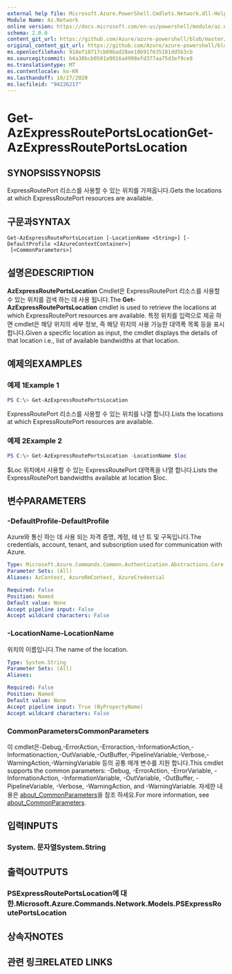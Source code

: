 ```yaml
---
external help file: Microsoft.Azure.PowerShell.Cmdlets.Network.dll-Help.xml
Module Name: Az.Network
online version: https://docs.microsoft.com/en-us/powershell/module/az.network/get-azexpressrouteportslocation
schema: 2.0.0
content_git_url: https://github.com/Azure/azure-powershell/blob/master/src/Network/Network/help/Get-AzExpressRoutePortsLocation.md
original_content_git_url: https://github.com/Azure/azure-powershell/blob/master/src/Network/Network/help/Get-AzExpressRoutePortsLocation.md
ms.openlocfilehash: 918ef18717cb09bad28ee10b91f635181dd5b3cb
ms.sourcegitcommit: b4a38bcb0501a9016a4998efd377aa75d3ef9ce8
ms.translationtype: MT
ms.contentlocale: ko-KR
ms.lasthandoff: 10/27/2020
ms.locfileid: "94226217"
---
```

# <span data-ttu-id="f2931-101">Get-AzExpressRoutePortsLocation</span><span class="sxs-lookup"><span data-stu-id="f2931-101">Get-AzExpressRoutePortsLocation</span></span>

## <span data-ttu-id="f2931-102">SYNOPSIS</span><span class="sxs-lookup"><span data-stu-id="f2931-102">SYNOPSIS</span></span>
<span data-ttu-id="f2931-103">ExpressRoutePort 리소스를 사용할 수 있는 위치를 가져옵니다.</span><span class="sxs-lookup"><span data-stu-id="f2931-103">Gets the locations at which ExpressRoutePort resources are available.</span></span>

## <span data-ttu-id="f2931-104">구문과</span><span class="sxs-lookup"><span data-stu-id="f2931-104">SYNTAX</span></span>

```
Get-AzExpressRoutePortsLocation [-LocationName <String>] [-DefaultProfile <IAzureContextContainer>]
 [<CommonParameters>]
```

## <span data-ttu-id="f2931-105">설명은</span><span class="sxs-lookup"><span data-stu-id="f2931-105">DESCRIPTION</span></span>
<span data-ttu-id="f2931-106">**AzExpressRoutePortsLocation** Cmdlet은 ExpressRoutePort 리소스를 사용할 수 있는 위치를 검색 하는 데 사용 됩니다.</span><span class="sxs-lookup"><span data-stu-id="f2931-106">The **Get-AzExpressRoutePortsLocation** cmdlet is used to retrieve the locations at which ExpressRoutePort resources are available.</span></span> <span data-ttu-id="f2931-107">특정 위치를 입력으로 제공 하면 cmdlet은 해당 위치의 세부 정보, 즉 해당 위치의 사용 가능한 대역폭 목록 등을 표시 합니다.</span><span class="sxs-lookup"><span data-stu-id="f2931-107">Given a specific location as input, the cmdlet displays the details of that location i.e., list of available bandwidths at that location.</span></span>

## <span data-ttu-id="f2931-108">예제의</span><span class="sxs-lookup"><span data-stu-id="f2931-108">EXAMPLES</span></span>

### <span data-ttu-id="f2931-109">예제 1</span><span class="sxs-lookup"><span data-stu-id="f2931-109">Example 1</span></span>
```powershell
PS C:\> Get-AzExpressRoutePortsLocation
```

<span data-ttu-id="f2931-110">ExpressRoutePort 리소스를 사용할 수 있는 위치를 나열 합니다.</span><span class="sxs-lookup"><span data-stu-id="f2931-110">Lists the locations at which ExpressRoutePort resources are available.</span></span>

### <span data-ttu-id="f2931-111">예제 2</span><span class="sxs-lookup"><span data-stu-id="f2931-111">Example 2</span></span>
```powershell
PS C:\> Get-AzExpressRoutePortsLocation -LocationName $loc
```

<span data-ttu-id="f2931-112">$Loc 위치에서 사용할 수 있는 ExpressRoutePort 대역폭을 나열 합니다.</span><span class="sxs-lookup"><span data-stu-id="f2931-112">Lists the ExpressRoutePort bandwidths available at location $loc.</span></span>

## <span data-ttu-id="f2931-113">변수</span><span class="sxs-lookup"><span data-stu-id="f2931-113">PARAMETERS</span></span>

### <span data-ttu-id="f2931-114">-DefaultProfile</span><span class="sxs-lookup"><span data-stu-id="f2931-114">-DefaultProfile</span></span>
<span data-ttu-id="f2931-115">Azure와 통신 하는 데 사용 되는 자격 증명, 계정, 테 넌 트 및 구독입니다.</span><span class="sxs-lookup"><span data-stu-id="f2931-115">The credentials, account, tenant, and subscription used for communication with Azure.</span></span>

```yaml
Type: Microsoft.Azure.Commands.Common.Authentication.Abstractions.Core.IAzureContextContainer
Parameter Sets: (All)
Aliases: AzContext, AzureRmContext, AzureCredential

Required: False
Position: Named
Default value: None
Accept pipeline input: False
Accept wildcard characters: False
```

### <span data-ttu-id="f2931-116">-LocationName</span><span class="sxs-lookup"><span data-stu-id="f2931-116">-LocationName</span></span>
<span data-ttu-id="f2931-117">위치의 이름입니다.</span><span class="sxs-lookup"><span data-stu-id="f2931-117">The name of the location.</span></span>

```yaml
Type: System.String
Parameter Sets: (All)
Aliases:

Required: False
Position: Named
Default value: None
Accept pipeline input: True (ByPropertyName)
Accept wildcard characters: False
```

### <span data-ttu-id="f2931-118">CommonParameters</span><span class="sxs-lookup"><span data-stu-id="f2931-118">CommonParameters</span></span>
<span data-ttu-id="f2931-119">이 cmdlet은-Debug,-ErrorAction,-Erroraction,-InformationAction,-Informationaction,-OutVariable,-OutBuffer,-PipelineVariable,-Verbose,-WarningAction,-WarningVariable 등의 공통 매개 변수를 지원 합니다.</span><span class="sxs-lookup"><span data-stu-id="f2931-119">This cmdlet supports the common parameters: -Debug, -ErrorAction, -ErrorVariable, -InformationAction, -InformationVariable, -OutVariable, -OutBuffer, -PipelineVariable, -Verbose, -WarningAction, and -WarningVariable.</span></span> <span data-ttu-id="f2931-120">자세한 내용은 [about_CommonParameters](http://go.microsoft.com/fwlink/?LinkID=113216)을 참조 하세요.</span><span class="sxs-lookup"><span data-stu-id="f2931-120">For more information, see [about_CommonParameters](http://go.microsoft.com/fwlink/?LinkID=113216).</span></span>

## <span data-ttu-id="f2931-121">입력</span><span class="sxs-lookup"><span data-stu-id="f2931-121">INPUTS</span></span>

### <span data-ttu-id="f2931-122">System. 문자열</span><span class="sxs-lookup"><span data-stu-id="f2931-122">System.String</span></span>

## <span data-ttu-id="f2931-123">출력</span><span class="sxs-lookup"><span data-stu-id="f2931-123">OUTPUTS</span></span>

### <span data-ttu-id="f2931-124">PSExpressRoutePortsLocation에 대 한.</span><span class="sxs-lookup"><span data-stu-id="f2931-124">Microsoft.Azure.Commands.Network.Models.PSExpressRoutePortsLocation</span></span>

## <span data-ttu-id="f2931-125">상속자</span><span class="sxs-lookup"><span data-stu-id="f2931-125">NOTES</span></span>

## <span data-ttu-id="f2931-126">관련 링크</span><span class="sxs-lookup"><span data-stu-id="f2931-126">RELATED LINKS</span></span>
